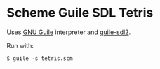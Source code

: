 # Scheme Guile SDL Tetris

Uses [GNU Guile](https://www.gnu.org/software/guile/) interpreter and
[guile-sdl2](https://dthompson.us/projects/guile-sdl2.html).

Run with:

```
$ guile -s tetris.scm
```
